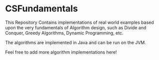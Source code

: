# CSFundamentals

This Repository Contains implementations of real world examples based upon 
the very fundamentals of Algorithm design, such as Divide and Conquer, Greedy Algorithms, Dynamic Programming, etc.

The algorithms are implemented in Java and can be run on the JVM. 

Feel free to add more algorithm implementations here!
